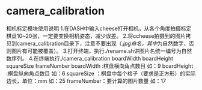 # camera_calibration
相机标定模块使用说明
1.在DASH中输入cheese打开相机，从各个角度拍摄标定棋盘10~20张，一定要变换相机姿态，减少误差。
2.将ccheese拍摄到的图片拷贝到camera_calibration目录下，注意不要出现（*.jpg命名，其中*为自然数字，否则图片有可能被覆盖）。
3.打开终端，执行./rename.sh讲图片名统一编号为自然数序列。
4.在终端执行./camera_calibration boardWidth boardHeight squareSize frameNumber
boardWidth :棋盘横向角点数目 如：9
boardHeight :棋盘纵向角点数目 如：6
squareSize ：棋盘中每个格子（要求是正方形）的实际边长，单位：mm 如：25
frameNumber：要计算的图片数量 如：17

